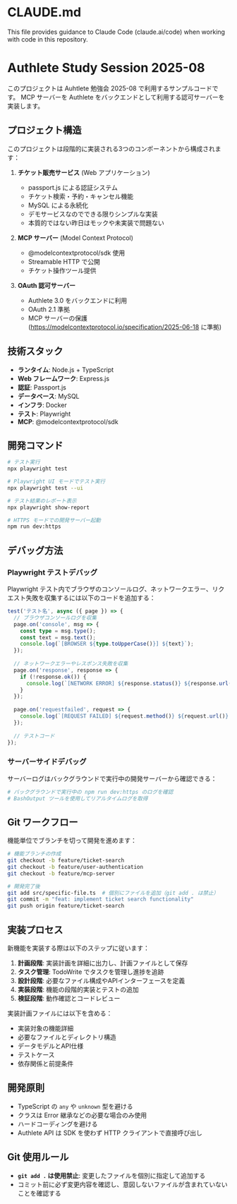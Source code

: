 # CLAUDE.md

This file provides guidance to Claude Code (claude.ai/code) when working with code in this repository.

# Authlete Study Session 2025-08

このプロジェクトは Auhtlete 勉強会 2025-08 で利用するサンプルコードです。
MCP サーバーを Authlete をバックエンドとして利用する認可サーバーを実装します。

## プロジェクト構造

このプロジェクトは段階的に実装される3つのコンポーネントから構成されます：

1. **チケット販売サービス** (Web アプリケーション)
   - passport.js による認証システム
   - チケット検索・予約・キャンセル機能
   - MySQL による永続化
   - デモサービスなのでできる限りシンプルな実装
   - 本質的ではない昨日はモックや未実装で問題ない
   
2. **MCP サーバー** (Model Context Protocol)
   - @modelcontextprotocol/sdk 使用
   - Streamable HTTP で公開
   - チケット操作ツール提供
   
3. **OAuth 認可サーバー**
   - Authlete 3.0 をバックエンドに利用
   - OAuth 2.1 準拠
   - MCP サーバーの保護 (https://modelcontextprotocol.io/specification/2025-06-18 に準拠)

## 技術スタック

- **ランタイム**: Node.js + TypeScript
- **Web フレームワーク**: Express.js
- **認証**: Passport.js
- **データベース**: MySQL
- **インフラ**: Docker
- **テスト**: Playwright
- **MCP**: @modelcontextprotocol/sdk

## 開発コマンド

```bash
# テスト実行
npx playwright test

# Playwright UI モードでテスト実行
npx playwright test --ui

# テスト結果のレポート表示
npx playwright show-report

# HTTPS モードでの開発サーバー起動
npm run dev:https
```

## デバッグ方法

### Playwright テストデバッグ

Playwright テスト内でブラウザのコンソールログ、ネットワークエラー、リクエスト失敗を収集するには以下のコードを追加する：

```typescript
test('テスト名', async ({ page }) => {
  // ブラウザコンソールログを収集
  page.on('console', msg => {
    const type = msg.type();
    const text = msg.text();
    console.log(`[BROWSER ${type.toUpperCase()}] ${text}`);
  });
  
  // ネットワークエラーやレスポンス失敗を収集
  page.on('response', response => {
    if (!response.ok()) {
      console.log(`[NETWORK ERROR] ${response.status()} ${response.url()}`);
    }
  });
  
  page.on('requestfailed', request => {
    console.log(`[REQUEST FAILED] ${request.method()} ${request.url()} - ${request.failure()?.errorText}`);
  });
  
  // テストコード
});
```

### サーバーサイドデバッグ

サーバーログはバックグラウンドで実行中の開発サーバーから確認できる：

```bash
# バックグラウンドで実行中の npm run dev:https のログを確認
# BashOutput ツールを使用してリアルタイムログを取得
```

## Git ワークフロー

機能単位でブランチを切って開発を進めます：

```bash
# 機能ブランチの作成
git checkout -b feature/ticket-search
git checkout -b feature/user-authentication
git checkout -b feature/mcp-server

# 開発完了後
git add src/specific-file.ts  # 個別にファイルを追加（git add . は禁止）
git commit -m "feat: implement ticket search functionality"
git push origin feature/ticket-search
```

## 実装プロセス

新機能を実装する際は以下のステップに従います：

1. **計画段階**: 実装計画を詳細に出力し、計画ファイルとして保存
2. **タスク管理**: TodoWrite でタスクを管理し進捗を追跡
3. **設計段階**: 必要なファイル構成やAPIインターフェースを定義
4. **実装段階**: 機能の段階的実装とテストの追加
5. **検証段階**: 動作確認とコードレビュー

実装計画ファイルには以下を含める：
- 実装対象の機能詳細
- 必要なファイルとディレクトリ構造
- データモデルとAPI仕様
- テストケース
- 依存関係と前提条件

## 開発原則

- TypeScript の `any` や `unknown` 型を避ける
- クラスは Error 継承などの必要な場合のみ使用
- ハードコーディングを避ける
- Authlete API は SDK を使わず HTTP クライアントで直接呼び出し

## Git 使用ルール

- **`git add .` は使用禁止**: 変更したファイルを個別に指定して追加する
- コミット前に必ず変更内容を確認し、意図しないファイルが含まれていないことを確認する
